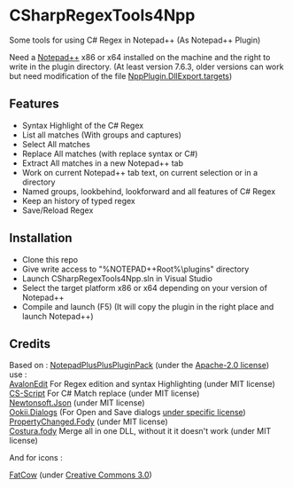 # CSharpRegexTools4Npp
Some tools for using C# Regex in Notepad++ (As Notepad++ Plugin)

Need a [Notepad++](https://notepad-plus-plus.org/) x86 or x64 installed on the machine and the right to write in the plugin directory.
(At least version 7.6.3, older versions can work but need modification of the file [NppPlugin.DllExport.targets](https://github.com/codingseb/CSharpRegexTools4Npp/blob/master/CSharpRegexTools4Npp/PluginInfrastructure/DllExport/NppPlugin.DllExport.targets))

## Features
* Syntax Highlight of the C# Regex
* List all matches (With groups and captures)
* Select All matches
* Replace All matches (with replace syntax or C#)
* Extract All matches in a new Notepad++ tab
* Work on current Notepad++ tab text, on current selection or in a directory
* Named groups, lookbehind, lookforward and all features of C# Regex
* Keep an history of typed regex
* Save/Reload Regex

## Installation

* Clone this repo
* Give write access to "%NOTEPAD++Root%\plugins" directory
* Launch CSharpRegexTools4Npp.sln in Visual Studio
* Select the target platform x86 or x64 depending on your version of Notepad++
* Compile and launch (F5) (It will copy the plugin in the right place and launch Notepad++)

## Credits
Based on : [NotepadPlusPlusPluginPack](https://github.com/kbilsted/NotepadPlusPlusPluginPack.Net) (under the [Apache-2.0 license](https://github.com/kbilsted/NotepadPlusPlusPluginPack.Net/blob/master/LICENSE.md))  
use :  
[AvalonEdit](https://github.com/icsharpcode/AvalonEdit) For Regex edition and syntax Highlighting  (under MIT license)  
[CS-Script](https://github.com/oleg-shilo/cs-script/) For C# Match replace (under MIT license)  
[Newtonsoft.Json](https://www.newtonsoft.com/json) (under MIT license)  
[Ookii.Dialogs](http://www.ookii.org/software/dialogs/) (For Open and Save dialogs [under specific license](https://github.com/codingseb/CSharpRegexTools4Npp/blob/master/Licenses/Ooki%20license.txt))  
[PropertyChanged.Fody](https://github.com/Fody/PropertyChanged) (under MIT license)  
[Costura.fody](https://github.com/Fody/Costura) Merge all in one DLL, without it it doesn't work (under MIT license)  

And for icons :

[FatCow](https://www.fatcow.com/free-icons) (under [Creative Commons 3.0](https://creativecommons.org/licenses/by/3.0/us/))
